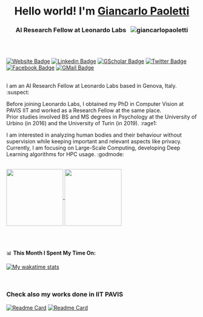 <h1 align="center">Hello world! I'm <a href="https://giancarlopaoletti.github.io/" target="_blank" rel="noopener noreferrer">Giancarlo Paoletti</a></h1>
<h3 align="center">AI Research Fellow at Leonardo Labs &nbsp; <img src="https://komarev.com/ghpvc/?username=giancarlopaoletti&label=Profile%20views&color=f05237&style=flat" alt="giancarlopaoletti" /></h3>

<br/><br/>

[![Website Badge](https://img.shields.io/badge/Website-3b5998?style=flat&logo=google-chrome&logoColor=white)](https://giancarlopaoletti.github.io/)
[![Linkedin Badge](https://img.shields.io/badge/-LinkedIn-0e76a8?style=flat&logo=Linkedin&logoColor=white)](https://www.linkedin.com/in/giancarlo-paoletti-369339172/)
[![GScholar Badge](https://img.shields.io/badge/GScholar-%2312100E.svg?&style=for&logo=googlescholar&logoColor=white)](https://scholar.google.com/citations?user=X8FU5xMAAAAJ)
[![Twitter Badge](https://img.shields.io/badge/-Twitter-00acee?style=flat&logo=Twitter&logoColor=white)](https://twitter.com/_Fox90_)
[![Facebook Badge](https://img.shields.io/badge/-Facebook-1877F2?style=flat&logo=Facebook&logoColor=white)](https://www.facebook.com/profile.php?id=1348413018)
[![GMail Badge](https://img.shields.io/badge/-Email-DB4437?style=flat&logo=gmail&logoColor=white)](mailto:giancarlo.paoletti@iit.it)

<br/>
I am an AI Research Fellow at Leonardo Labs based in Genova, Italy. :suspect:

Before joining Leonardo Labs, I obtained my PhD in Computer Vision at PAVIS IIT and worked as a Research Fellow at the same place.
<br/>
Prior studies involved BS and MS degrees in Psychology at the University of Urbino (in 2016) and the University of Turin (in 2019). :rage1:

I am interested in analyzing human bodies and their behaviour without supervision while keeping important and relevant aspects like privacy.
<br/>
Currently, I am focusing on Large-Scale Computing, developing Deep Learning algorithms for HPC usage. :godmode:

<br/>

<a href="https://github.com/GiancarloPaoletti/README.md">
  <img align="center" src="https://github-readme-stats.vercel.app/api?username=GiancarloPaoletti&show_icons=true&hide_border=true&&count_private=true&include_all_commits=true&theme=swift" height="150" />
</a>
<a href="https://github.com/GiancarloPaoletti/README.md">
  <img align="center" src="https://github-readme-stats.vercel.app/api/top-langs/?username=GiancarloPaoletti&layout=compact&langs_count=10&theme=swift" height="150" />
</a>
  
<br/><br/>

📊 **This Month I Spent My Time On:**

[![My wakatime stats](https://github-readme-stats.vercel.app/api/wakatime?username=fox90&theme=swift)](https://github.com/GiancarloPaoletti/README.md)

<br/>

### Check also my works done in IIT PAVIS
[![Readme Card](https://github-readme-stats.vercel.app/api/pin/?username=IIT-PAVIS&repo=subspace-clustering-action-recognition&show_owner=true&theme=swift)](https://github.com/IIT-PAVIS/subspace-clustering-action-recognition)
[![Readme Card](https://github-readme-stats.vercel.app/api/pin/?username=IIT-PAVIS&repo=UHAR_Skeletal_Laplacian&show_owner=true&theme=swift)](https://github.com/IIT-PAVIS/UHAR_Skeletal_Laplacian)
